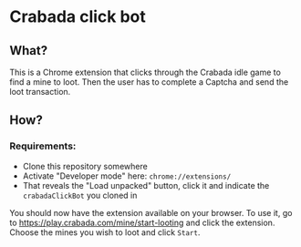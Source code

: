 # Crabada click bot

## What?
This is a Chrome extension that clicks through the Crabada idle game to find a mine to loot. Then the user has to complete a Captcha and send the loot transaction.

## How?
### Requirements:
* Clone this repository somewhere
* Activate "Developer mode" here: `chrome://extensions/`
* That reveals the "Load unpacked" button, click it and indicate the `crabadaClickBot` you cloned in

You should now have the extension available on your browser. To use it, go to https://play.crabada.com/mine/start-looting and click the extension.
Choose the mines you wish to loot and click `Start`.
